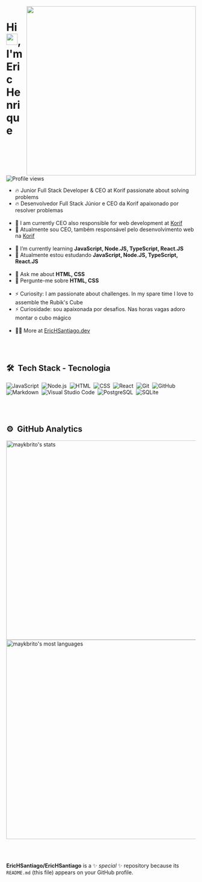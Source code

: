 <img align="right" height="450em" src="https://raw.githubusercontent.com/gist/EricHSantiago/4b16d875460d81487be491e20f557428/raw/803e6cfea347f34bfa4d81977cf3328897240fc0/githubcard.svg"/>
<h1 align="left">Hi <img src="https://raw.githubusercontent.com/kaueMarques/kaueMarques/master/hi.gif" height="30px">, I'm Eric Henrique</h1>
<p align="left"> <img src="https://komarev.com/ghpvc/?username=EricHSantiago&color=yellow" alt="Profile views" /> </p>

- 🔥 Junior Full Stack Developer & CEO at Korif passionate about solving problems
- 🔥 Desenvolvedor Full Stack Júnior e CEO da Korif apaixonado por resolver problemas
<br><br>
- 🔭 I am currently CEO also responsible for web development at [Korif](https://github.com/korif)
- 🔭 Atualmente sou CEO, também responsável pelo desenvolvimento web na [Korif](https://github.com/korif)
<br><br>
- 🌱 I’m currently learning **JavaScript, Node.JS, TypeScript, React.JS**
- 🌱 Atualmente estou estudando **JavaScript, Node.JS, TypeScript, React.JS**
<br><br>
- 💬 Ask me about **HTML, CSS**
- 💬 Pergunte-me sobre **HTML, CSS**
<br><br>
- ⚡ Curiosity: I am passionate about challenges. In my spare time I love to assemble the Rubik's Cube
- ⚡ Curiosidade: sou apaixonada por desafios. Nas horas vagas adoro montar o cubo mágico
<br><br>
- 👨‍💻 More at [EricHSantiago.dev](https://korif.com.br)



<br><br>

## 🛠 &nbsp;Tech Stack - Tecnologia

![JavaScript](https://img.shields.io/badge/-JavaScript-05122A?style=flat&logo=javascript)&nbsp;
![Node.js](https://img.shields.io/badge/-Node.js-05122A?style=flat&logo=node.js)&nbsp;
![HTML](https://img.shields.io/badge/-HTML-05122A?style=flat&logo=HTML5)&nbsp;
![CSS](https://img.shields.io/badge/-CSS-05122A?style=flat&logo=CSS3&logoColor=1572B6)&nbsp;
![React](https://img.shields.io/badge/-React-05122A?style=flat&logo=react)&nbsp;
![Git](https://img.shields.io/badge/-Git-05122A?style=flat&logo=git)&nbsp;
![GitHub](https://img.shields.io/badge/-GitHub-05122A?style=flat&logo=github)&nbsp;
![Markdown](https://img.shields.io/badge/-Markdown-05122A?style=flat&logo=markdown)&nbsp;
![Visual Studio Code](https://img.shields.io/badge/-Visual%20Studio%20Code-05122A?style=flat&logo=visual-studio-code&logoColor=007ACC)&nbsp;
![PostgreSQL](https://img.shields.io/badge/-PostgreSQL-05122A?style=flat&logo=postgresql)&nbsp;
![SQLite](https://img.shields.io/badge/-SQLite-05122A?style=flat&logo=sqlite)&nbsp;

<br><br>

## ⚙️ &nbsp;GitHub Analytics

<p align="left">
<img width="530em" src="https://github-readme-stats.vercel.app/api?username=EricHSantiago&show_icons=true&theme=vision-friendly-dark" alt="maykbrito's stats"/>
<img width="530em" src="https://github-readme-stats.vercel.app/api/top-langs/?username=EricHSantiago&layout=compact&theme=vision-friendly-dark" alt="maykbrito's most languages"/>
</p>


<br><br>

<!--

## Contact

<p align="left" style="background:yellow">
<a href="https://codepen.io/maykbrito" target="_blank">
  <img align="center" src="https://img.shields.io/badge/-maykbrito-05122A?style=flat&logo=codepen" alt="codepen"/>
</a>
<a href="https://linkedin.com/in/maykbrito" target="_blank">
  <img align="center" src="https://img.shields.io/badge/-maykbrito-05122A?style=flat&logo=linkedin" alt="linkedin"/>
</a>
<a href="https://instagram.com/maykbrito" target="_blank">
 <img align="center" src="https://img.shields.io/badge/-maykbrito-05122A?style=flat&logo=instagram" alt="instagram"/>
</a>
</p>

-->

**EricHSantiago/EricHSantiago** is a ✨ _special_ ✨ repository because its `README.md` (this file) appears on your GitHub profile.
